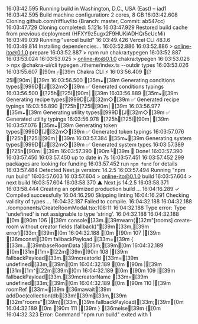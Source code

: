 16:03:42.595 Running build in Washington, D.C., USA (East) – iad1
16:03:42.595 Build machine configuration: 2 cores, 8 GB
16:03:42.608 Cloning github.com/riffluv/ito (Branch: master, Commit: ab547cc)
16:03:47.729 Cloning completed: 5.121s
16:03:47.929 Restored build cache from previous deployment (HFXY9z5ugx2F9HUKiADHQr5cUcMi)
16:03:49.039 Running "vercel build"
16:03:49.426 Vercel CLI 48.1.6
16:03:49.814 Installing dependencies...
16:03:52.886 
16:03:52.886 > online-ito@0.1.0 prepare
16:03:52.887 > npm run chakra:typegen
16:03:52.887 
16:03:53.024 
16:03:53.025 > online-ito@0.1.0 chakra:typegen
16:03:53.026 > npx @chakra-ui/cli typegen ./theme/index.ts --outdir types
16:03:53.026 
16:03:55.607 [90m┌[39m  Chakra CLI ⚡️
16:03:56.409 [?25l[90m│[39m
16:03:56.500 [35m◒[39m  Generating conditions types[999D[J[32m◇[39m  ✅ Generated conditions typings
16:03:56.500 [?25h[?25l[90m│[39m
16:03:56.889 [35m◒[39m  Generating recipe types[999D[J[32m◇[39m  ✅ Generated recipe typings
16:03:56.890 [?25h[?25l[90m│[39m
16:03:56.977 [35m◒[39m  Generating utility types[999D[J[32m◇[39m  ✅ Generated utility typings
16:03:56.978 [?25h[?25l[90m│[39m
16:03:57.076 [35m◒[39m  Generating token types[999D[J[32m◇[39m  ✅ Generated token typings
16:03:57.076 [?25h[?25l[90m│[39m
16:03:57.384 [35m◒[39m  Generating system types[999D[J[32m◇[39m  ✅ Generated system types
16:03:57.389 [?25h[90m│[39m
16:03:57.390 [90m└[39m  🎉 Done!
16:03:57.390 
16:03:57.450 
16:03:57.450 up to date in 7s
16:03:57.451 
16:03:57.452 299 packages are looking for funding
16:03:57.452   run `npm fund` for details
16:03:57.484 Detected Next.js version: 14.2.5
16:03:57.494 Running "npm run build"
16:03:57.603 
16:03:57.604 > online-ito@0.1.0 build
16:03:57.604 > next build
16:03:57.604 
16:03:58.370   ▲ Next.js 14.2.5
16:03:58.371 
16:03:58.444    Creating an optimized production build ...
16:04:16.289  ✓ Compiled successfully
16:04:16.290    Skipping linting
16:04:16.291    Checking validity of types ...
16:04:32.187 Failed to compile.
16:04:32.188 
16:04:32.188 ./components/CreateRoomModal.tsx:108:11
16:04:32.188 Type error: Type 'undefined' is not assignable to type 'string'.
16:04:32.188 
16:04:32.188 [0m [90m 106 |[39m           console[33m.[39mwarn([32m"[rooms] create-room without creator fields (fallback)"[39m[33m,[39m error)[33m;[39m[0m
16:04:32.188 [0m [90m 107 |[39m           [36mconst[39m fallbackPayload [33m=[39m { [33m...[39mbaseRoomData }[33m;[39m[0m
16:04:32.189 [0m[31m[1m>[22m[39m[90m 108 |[39m           fallbackPayload[33m.[39mcreatorId [33m=[39m undefined[33m;[39m[0m
16:04:32.189 [0m [90m     |[39m           [31m[1m^[22m[39m[0m
16:04:32.189 [0m [90m 109 |[39m           fallbackPayload[33m.[39mcreatorName [33m=[39m undefined[33m;[39m[0m
16:04:32.189 [0m [90m 110 |[39m           roomRef [33m=[39m [36mawait[39m addDoc(collection(db[33m![39m[33m,[39m [32m"rooms"[39m)[33m,[39m fallbackPayload)[33m;[39m[0m
16:04:32.189 [0m [90m 111 |[39m         } [36melse[39m {[0m
16:04:32.323 Error: Command "npm run build" exited with 1